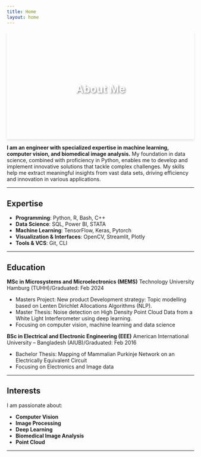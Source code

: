 ```yaml
---
title: Home
layout: home
---
```



<div style="background: url('https://www.innovationaus.com/wp-content/uploads/2020/07/Security_410057710_OP.jpg') no-repeat center center; background-size: cover; box-shadow: 0 4px 6px rgba(0,0,0,0.1); text-align: center; padding: 100px 20px;">
    <h1 style="color: white; text-shadow: 2px 2px 4px rgba(0,0,0,0.5);">About Me</h1>
</div>


**I am an engineer with specialized expertise in machine learning, computer vision, and biomedical image analysis.** My foundation in data science, combined with proficiency in Python, enables me to develop and implement innovative solutions that tackle complex challenges. My skills help me extract meaningful insights from vast data sets, driving efficiency and innovation in various applications.

---
## Expertise

- **Programming**: Python, R, Bash, C++
- **Data Science**: SQL, Power BI, STATA
- **Machine Learning**: TensorFlow, Keras, Pytorch
- **Visualization & Interfaces**: OpenCV, Streamlit, Plotly
- **Tools & VCS**: Git, CLI

---
## Education

**MSc in Microsystems and Microelectronics (MEMS)**
Technology University Hamburg (TUHH)/Graduated: Feb 2024
- Masters Project: New product Development strategy: Topic modelling based 
on Lenten Dirichlet Allocations Algorithms (NLP).
-	Master Thesis: Noise detection on High Density Point Cloud Data from a White Light Interferometer using deep learning. 
-	Focusing on computer vision, machine learning and data science 

**BSc in Electrical and Electronic Engineering (EEE)**
American International University – Bangladesh (AIUB)/Graduated: Feb 2016
-	Bachelor Thesis: Mapping of Mammalian Purkinje Network on an Electrically Equivalent Circuit
-	Focusing on Electronics and Image data 

---
## Interests

I am passionate about:
- **Computer Vision**
- **Image Processing**
- **Deep Learning**
- **Biomedical Image Analysis**
- **Point Cloud**

---

